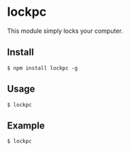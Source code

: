 # lockpc
This module simply locks your computer.

## Install

```
$ npm install lockpc -g
```

## Usage

```
$ lockpc
```

## Example
```
$ lockpc
```